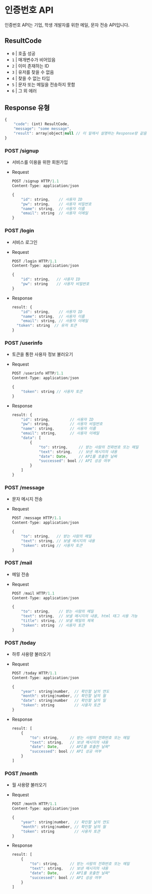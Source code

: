 # 인증번호 API

인증번호 API는 기업, 학생 개발자를 위한 메일, 문자 전송 API입니다.

## ResultCode

- `0` | 호출 성공
- `1` | 매개변수가 비어있음
- `2` | 이미 존재하는 ID
- `3` | 유저를 찾을 수 없음
- `4` | 찾을 수 없는 타입
- `5` | 문자 또는 메일을 전송하지 못함
- `6` | 그 외 에러

## Response 유형

```jsx
{
	"code": (int) ResultCode,
	"message": "some message",
	"result": array|object|null // 이 밑에서 설명하는 Response랑 같음
}
```

### POST /signup

- 서비스를 이용을 위한 회원가입
- Request
    
    ```jsx
    POST /signup HTTP/1.1
    Content-Type: application/json
    
    {
    	"id": string,    // 사용자 ID
    	"pw": string,    // 사용자 비밀번호
    	"name": string,  // 사용자 이름
    	"email": string  // 사용자 이메일
    }
    ```
    

### POST /login

- 서비스 로그인
- Request
    
    ```jsx
    POST /login HTTP/1.1
    Content-Type: application/json
    
    {
    	"id": string,   // 사용자 ID
    	"pw": string    // 사용자 비밀번호
    }
    ```
    
- Response
    
    ```jsx
    result: {
    	"id": string,    // 사용자 ID
    	"name": string,  // 사용자 이름
    	"email": string, // 사용자 이메일
      "token": string  // 유저 토큰
    }
    ```
    

### POST /userinfo

- 토큰을 통한 사용자 정보 불러오기
- Request
    
    ```jsx
    POST /userinfo HTTP/1.1
    Content-Type: application/json
    
    {
    	"token": string // 사용자 토큰
    }
    ```
    
- Response
    
    ```jsx
    result: {
    	"id": string,         // 사용자 ID
    	"pw": string,         // 사용자 비밀번호
    	"name": string,       // 사용자 이름
    	"email": string,      // 사용자 이메일
    	"data": [
    		{
    			"to": string,     // 받는 사람의 전화번호 또는 메일
    			"text": string,   // 보낸 메시지의 내용
    			"date": Date,     // API를 호출한 날짜
    			"successed": bool // API 성공 여부
    		}
    	]
    }
    ```
    

### POST /message

- 문자 메시지 전송
- Request
    
    ```jsx
    POST /message HTTP/1.1
    Content-Type: application/json
    
    {
    	"to": string,   // 받는 사람의 메일
    	"text": string, // 보낼 메시지의 내용
    	"token": string // 사용자 토큰
    }
    ```
    

### POST /mail

- 메일 전송
- Request
    
    ```jsx
    POST /mail HTTP/1.1
    Content-Type: application/json
    
    {
    	"to": string,    // 받는 사람의 메일
    	"text": string,  // 보낼 메시지의 내용, html 태그 사용 가능
    	"title": string, // 보낼 메일의 제목
    	"token": string  // 사용자 토큰
    }
    ```
    

### POST /today

- 하루 사용량 불러오기
- Request
    
    ```jsx
    POST /today HTTP/1.1
    Content-Type: application/json
    
    {
    	"year": string|number,  // 확인할 날의 연도
    	"month": string|number, // 확인할 날의 월
    	"date": string|number   // 확인할 날의 일
    	"token": string         // 사용자 토큰
    }
    ```
    
- Response
    
    ```jsx
    result: [
    	{
    		"to": string,     // 받는 사람의 전화번호 또는 메일
    		"text": string,   // 보낸 메시지의 내용
    		"date": Date,     // API를 호출한 날짜"
    		"successed": bool // API 성공 여부
    	}
    ]
    ```
    

### POST /month

- 월 사용량 불러오기
- Request
    
    ```jsx
    POST /month HTTP/1.1
    Content-Type: application/json
    
    {
    	"year": string|number,  // 확인할 날의 연도
    	"month": string|number, // 확인할 날의 월
    	"token": string         // 사용자 토큰
    }
    ```
    
- Response
    
    ```jsx
    result: [
    	{
    		"to": string,     // 받는 사람의 전화번호 또는 메일
    		"text": string,   // 보낸 메시지의 내용
    		"date": Date,     // API를 호출한 날짜"
    		"successed": bool // API 성공 여부
    	}
    ]
    ```
